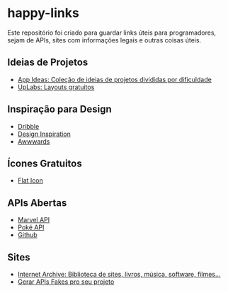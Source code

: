 # happy-links
Este repositório foi criado para guardar links úteis para programadores, sejam de APIs, sites com informações legais e outras coisas úteis.

## Ideias de Projetos
<ul>
  <li><a href="https://github.com/florinpop17/app-ideas" rel="nofollow">App Ideas: Coleção de ideias de projetos divididas por dificuldade</a></li>
  <li><a href="https://www.uplabs.com/" rel="nofollow">UpLabs: Layouts gratuitos</a></li>
</ul>

## Inspiração para Design
<ul>
  <li><a href="https://dribbble.com/" rel="nofollow">Dribble</a></li>
  <li><a href="https://www.designspiration.com/" rel="nofollow">Design Inspiration</a></li>
  <li><a href="https://www.awwwards.com/" rel="nofollow">Awwwards</a></li>
</ul>

## Ícones Gratuitos
<ul>
  <li><a href="https://www.flaticon.com/" rel="nofollow">Flat Icon</a></li>
</ul>

## APIs Abertas
<ul>
  <li><a href="https://developer.marvel.com/docs/" rel="nofollow">Marvel API</a></li>
  <li><a href="https://pokeapi.co/" rel="nofollow">Poké API</a></li>
  <li><a href="https://api.github.com/users/carollira" rel="nofollow">Github</a></li>
</ul>

## Sites
<ul>
  <li><a href="https://archive.org/" rel="nofollow">Internet Archive: Biblioteca de sites, livros, música, software, filmes...</a></li>
  <li><a href="https://github.com/typicode/json-server" rel="nofollow">Gerar APIs Fakes pro seu projeto</a></li>
</ul>

<!--
<ul>
  <li><a href="" rel="nofollow"></a></li>
</ul>
-->
